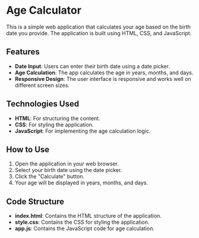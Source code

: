 # Age Calculator

This is a simple web application that calculates your age based on the birth date you provide. The application is built using HTML, CSS, and JavaScript.

## Features

- **Date Input**: Users can enter their birth date using a date picker.
- **Age Calculation**: The app calculates the age in years, months, and days.
- **Responsive Design**: The user interface is responsive and works well on different screen sizes.

## Technologies Used

- **HTML**: For structuring the content.
- **CSS**: For styling the application.
- **JavaScript**: For implementing the age calculation logic.

## How to Use

1. Open the application in your web browser.
2. Select your birth date using the date picker.
3. Click the "Calculate" button.
4. Your age will be displayed in years, months, and days.

## Code Structure

- **index.html**: Contains the HTML structure of the application.
- **style.css**: Contains the CSS for styling the application.
- **app.js**: Contains the JavaScript code for age calculation.

